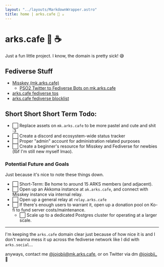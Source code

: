 ```yaml
---
layout: "../layouts/MarkdownWrapper.astro"
title: home | arks.cafe 💫 ☕️
---
```


# arks.cafe 💫 ☕️

Just a fun little project. I know, the domain is pretty sick! 😅

## Fediverse Stuff

- [Misskey (mk.arks.cafe)](https://mk.arks.cafe)
  - [PSO2 Twitter to Fediverse Bots on mk.arks.cafe](/fedi/mirror-bots)
- [arks.cafe fediverse tos](/fedi/tos)
- [arks.cafe fediverse blocklist](/fedi/blocklist)

## Short Short Short Term Todo:

- ⬜️ Replace assets on `mk.arks.cafe` to be more pastel and cute and shit :3
- ⬜️ Create a discord and ecosystem-wide status tracker
- ⬜️ Proper "admin" account for administration related purposes
- ⬜️ Create a beginner's resource for Misskey and Fediverse for newbies (tbf I'm still new myself lmao).

### Potential Future and Goals

Just because it's nice to note these things down.

- ⬜️ Short-Term: Be home to around 15 ARKS members (and adjacent).
- ⬜️ Open up an Akkoma instance at `ak.arks.cafe`, and connect with Misskey instance via internal relay.
- ⬜️ Open up a general relay at `relay.arks.cafe`
- ⬜️ If there's enough users to warrant it, open up a donation pool on Ko-fi to fund server costs/maintenance.
  - ⬜️ Scale up to a dedicated Postgres cluster for operating at a larger scale.

---

I'm keeping the `arks.cafe` domain clear just because of how nice it is and I don't wanna mess it up across the fediverse network like I did with `arks.social`...

anyways, contact me [@jojobii@mk.arks.cafe](https://mk.arks.cafe/@jojobii), or on Twitter via dm [@jojobii\_](https://twitter.com/jojobii_) 👀
